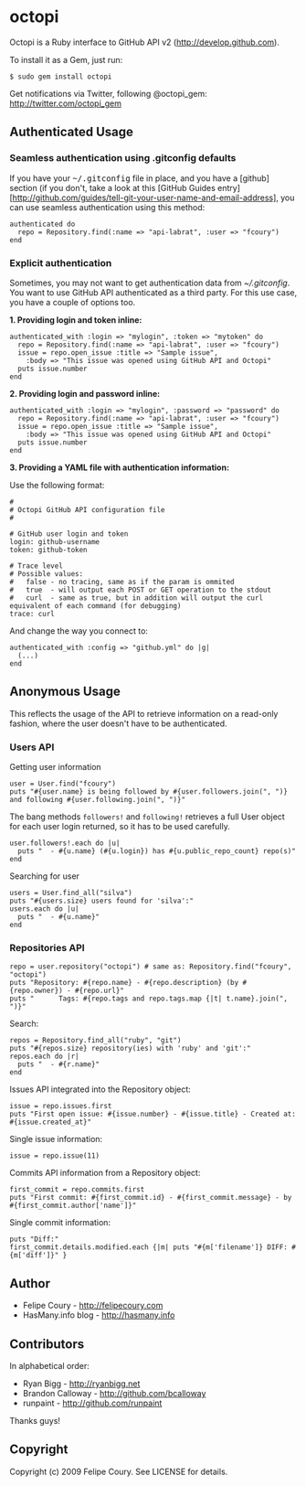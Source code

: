 # octopi

Octopi is a Ruby interface to GitHub API v2 (http://develop.github.com).

To install it as a Gem, just run:

    $ sudo gem install octopi

Get notifications via Twitter, following @octopi_gem:
http://twitter.com/octopi_gem
  
## Authenticated Usage

### Seamless authentication using .gitconfig defaults

If you have your <tt>~/.gitconfig</tt> file in place, and you have a [github] section (if you don't, take a look at this [GitHub Guides entry][http://github.com/guides/tell-git-your-user-name-and-email-address], you can use seamless authentication using this method:

    authenticated do 
      repo = Repository.find(:name => "api-labrat", :user => "fcoury")
    end
  
### Explicit authentication

Sometimes, you may not want to get authentication data from _~/.gitconfig_. You want to use GitHub API authenticated as a third party. For this use case, you have a couple of options too.

**1. Providing login and token inline:**

    authenticated_with :login => "mylogin", :token => "mytoken" do 
      repo = Repository.find(:name => "api-labrat", :user => "fcoury")
      issue = repo.open_issue :title => "Sample issue", 
        :body => "This issue was opened using GitHub API and Octopi"
      puts issue.number
    end

**2. Providing login and password inline:**

    authenticated_with :login => "mylogin", :password => "password" do 
      repo = Repository.find(:name => "api-labrat", :user => "fcoury")
      issue = repo.open_issue :title => "Sample issue", 
        :body => "This issue was opened using GitHub API and Octopi"
      puts issue.number
    end

**3. Providing a YAML file with authentication information:**

Use the following format:

    #
    # Octopi GitHub API configuration file
    #

    # GitHub user login and token
    login: github-username
    token: github-token

    # Trace level
    # Possible values:
    #   false - no tracing, same as if the param is ommited
    #   true  - will output each POST or GET operation to the stdout
    #   curl  - same as true, but in addition will output the curl equivalent of each command (for debugging)
    trace: curl
  
  And change the way you connect to:

    authenticated_with :config => "github.yml" do |g|
      (...)
    end
  
## Anonymous Usage

This reflects the usage of the API to retrieve information on a read-only fashion, where the user doesn't have to be authenticated.

### Users API

Getting user information

    user = User.find("fcoury")
    puts "#{user.name} is being followed by #{user.followers.join(", ")} and following #{user.following.join(", ")}"

The bang methods `followers!` and `following!` retrieves a full User object for each user login returned, so it has to be used carefully.

    user.followers!.each do |u|
      puts "  - #{u.name} (#{u.login}) has #{u.public_repo_count} repo(s)"
    end
  
Searching for user

    users = User.find_all("silva")
    puts "#{users.size} users found for 'silva':"
    users.each do |u|
      puts "  - #{u.name}"
    end

### Repositories API

    repo = user.repository("octopi") # same as: Repository.find("fcoury", "octopi")
    puts "Repository: #{repo.name} - #{repo.description} (by #{repo.owner}) - #{repo.url}"
    puts "      Tags: #{repo.tags and repo.tags.map {|t| t.name}.join(", ")}"
  
Search:

    repos = Repository.find_all("ruby", "git")
    puts "#{repos.size} repository(ies) with 'ruby' and 'git':"
    repos.each do |r|
      puts "  - #{r.name}"
    end
  
Issues API integrated into the Repository object:

    issue = repo.issues.first
    puts "First open issue: #{issue.number} - #{issue.title} - Created at: #{issue.created_at}"

Single issue information:

    issue = repo.issue(11)

Commits API information from a Repository object:

    first_commit = repo.commits.first
    puts "First commit: #{first_commit.id} - #{first_commit.message} - by #{first_commit.author['name']}"
  
Single commit information:

    puts "Diff:"
    first_commit.details.modified.each {|m| puts "#{m['filename']} DIFF: #{m['diff']}" }

## Author

* Felipe Coury - http://felipecoury.com
* HasMany.info blog - http://hasmany.info

## Contributors

In alphabetical order:

* Ryan Bigg - http://ryanbigg.net
* Brandon Calloway - http://github.com/bcalloway
* runpaint - http://github.com/runpaint

Thanks guys!

## Copyright

Copyright (c) 2009 Felipe Coury. See LICENSE for details.
